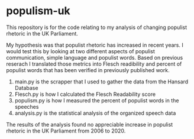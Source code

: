 # populism-uk
This repository is for the code relating to my analysis of changing populist rhetoric in the UK Parliament.

My hypothesis was that populist rhetoric has increased in recent years. I would test this by looking at two different aspects of populist communication, simple language and populist words. Based on previous reserach I translated those metrics into Flesch readibility and percent of populist words that has been verified in previously published work.


1. main.py is the scrapper that I used to gather the data from the Hansard Database
2. Flesch.py is how I calculated the Flesch Readability score
3. populism.py is how I measured the percent of populist words in the speeches
2. analysis.py is the statistical analysis of the organized speech data

The results of the analysis found no appreciable increase in populist rhetoric in the UK Parliament from 2006 to 2020.
